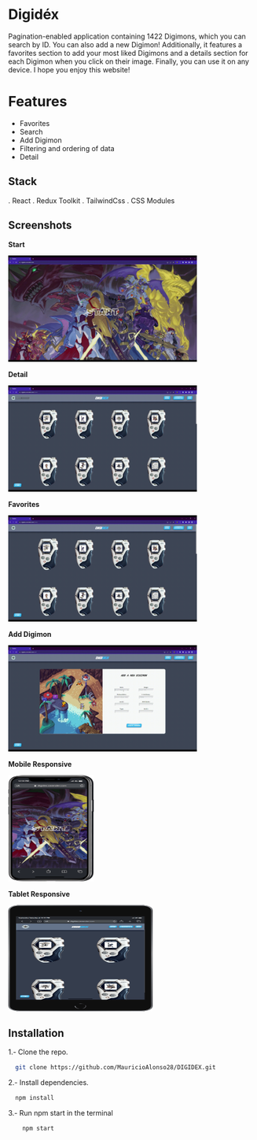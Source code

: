 # Digidéx

Pagination-enabled application containing 1422 Digimons, which you can search by ID. You can also add a new Digimon! Additionally, it features a favorites section to add your most liked Digimons and a details section for each Digimon when you click on their image. Finally, you can use it on any device. I hope you enjoy this website!


# Features
- Favorites
- Search
- Add Digimon
- Filtering and ordering of data
- Detail



## Stack
. React
. Redux Toolkit
. TailwindCss
. CSS Modules



## Screenshots

**Start**

<img src="./images/start.gif" alt="" width="384" height="216" />


**Detail**

<img src="./images/detail.gif" alt="" width="384" height="216"/>


**Favorites**

<img src="./images/favorites.gif" alt="" width="384" height="216"/>


**Add Digimon**

<img src="./images/add.gif" alt="" width="384" height="216"/>

**Mobile Responsive**

<img src="./images/mobile.gif" alt="" width="174" height="216"/>

**Tablet Responsive**

<img src="./images/tablet.gif" alt="" width="294" height="216"/>


## Installation

1.- Clone the repo.

```bash
  git clone https://github.com/MauricioAlonso28/DIGIDEX.git
```

2.- Install dependencies.

```bash
  npm install
```

3.- Run npm start in the terminal

```bash
    npm start
```
